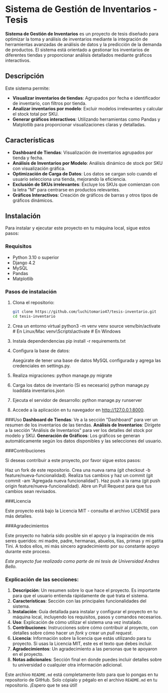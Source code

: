 # Sistema de Gestión de Inventarios - Tesis

**Sistema de Gestión de Inventarios** es un proyecto de tesis diseñado para optimizar la toma y análisis de inventarios mediante la integración de herramientas avanzadas de análisis de datos y la predicción de la demanda de productos. El sistema está orientado a gestionar los inventarios de diferentes tiendas y proporcionar análisis detallados mediante gráficos interactivos.

## Descripción

Este sistema permite:

- **Visualizar inventarios de tiendas**: Agrupados por fecha e identificador de inventario, con filtros por tienda.
- **Analizar inventarios por modelo**: Excluir modelos irrelevantes y calcular el stock total por SKU.
- **Generar gráficos interactivos**: Utilizando herramientas como Pandas y Matplotlib para proporcionar visualizaciones claras y detalladas.

## Características

- **Dashboard de Tiendas**: Visualización de inventarios agrupados por tienda y fecha.
- **Análisis de Inventarios por Modelo**: Análisis dinámico de stock por SKU con visualización gráfica.
- **Optimización de Carga de Datos**: Los datos se cargan solo cuando el usuario selecciona una tienda, mejorando la eficiencia.
- **Exclusión de SKUs irrelevantes**: Excluye los SKUs que comienzan con la letra "M" para centrarse en productos relevantes.
- **Gráficos Interactivos**: Creación de gráficos de barras y otros tipos de gráficos dinámicos.

## Instalación

Para instalar y ejecutar este proyecto en tu máquina local, sigue estos pasos:

### Requisitos

- Python 3.10 o superior
- Django 4.2
- MySQL
- Pandas
- Matplotlib

### Pasos de instalación

1. Clona el repositorio:
   ```bash
   git clone https://github.com/luchitomario47/tesis-inventario.git
   cd tesis-inventario

2. Crea un entorno virtual
    python3 -m venv venv
    source venv/bin/activate  # En Linux/Mac
    venv\Scripts\activate     # En Windows

3. Instala dependendencias
    pip install -r requirements.txt

4. Configura la base de datos:

    Asegúrate de tener una base de datos MySQL configurada y agrega las credenciales en settings.py.

5. Realiza migraciones:
    python manage.py migrate

6. Carga los datos de inventario (Si es necesario)
    python manage.py loaddata inventarios.json

7. Ejecuta el servidor de desarrollo:
    python manage.py runserver

8. Accede a la aplicación en tu navegador en http://127.0.0.1:8000.

###Uso
**Dashboard de Tiendas**: Ve a la sección "Dashboard" para ver un resumen de los inventarios de las tiendas.
**Análisis de Inventarios**: Dirígete a la sección "Análisis de Inventarios" para ver los detalles del stock por modelo y SKU.
**Generación de Gráficos**: Los gráficos se generan automáticamente según los datos disponibles y las selecciones del usuario.

###Contribuciones

Si deseas contribuir a este proyecto, por favor sigue estos pasos:

Haz un fork de este repositorio.
Crea una nueva rama (git checkout -b feature/nueva-funcionalidad).
Realiza tus cambios y haz un commit (git commit -am 'Agregada nueva funcionalidad').
Haz push a la rama (git push origin feature/nueva-funcionalidad).
Abre un Pull Request para que tus cambios sean revisados.

###Licencia

Este proyecto está bajo la Licencia MIT - consulta el archivo LICENSE para más detalles.

###Agradecimientos

Este proyecto no habría sido posible sin el apoyo y la inspiración de mis seres queridos: mi madre, padre, hermanas, abuelos, tías, primas y mi gatita Tini. A todos ellos, mi más sincero agradecimiento por su constante apoyo durante este proceso.

*Este proyecto fue realizado como parte de mi tesis de Universidad Andres Bello.*


### Explicación de las secciones:

1. **Descripción**: Un resumen sobre lo que hace el proyecto. Es importante para que el usuario entienda rápidamente de qué trata el sistema.
2. **Características**: Sección con las principales funcionalidades del sistema.
3. **Instalación**: Guía detallada para instalar y configurar el proyecto en tu máquina local, incluyendo los requisitos, pasos y comandos necesarios.
4. **Uso**: Explicación de cómo utilizar el sistema una vez instalado.
5. **Contribuciones**: Instrucciones sobre cómo contribuir al proyecto, con detalles sobre cómo hacer un *fork* y crear un *pull request*.
6. **Licencia**: Información sobre la licencia que estás utilizando para tu proyecto. Si usas la Licencia MIT, este es el texto que debes incluir.
7. **Agradecimientos**: Un agradecimiento a las personas que te apoyaron en el proyecto.
8. **Notas adicionales**: Sección final en donde puedes incluir detalles sobre tu universidad o cualquier otra información adicional.

Este archivo `README.md` está completamente listo para que lo pongas en tu repositorio de GitHub. Solo cópialo y pégalo en el archivo `README.md` en tu repositorio. ¡Espero que te sea útil!
